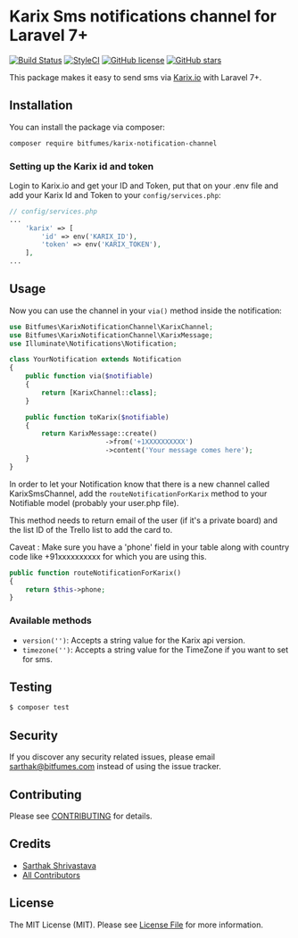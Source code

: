 # Karix Sms notifications channel for Laravel 7+

[![Build Status](https://travis-ci.org/s-sarthak/Laravel-Notification-Channel-Karix.svg?branch=master)](https://travis-ci.org/s-sarthak/Laravel-Notification-Channel-Karix)
[![StyleCI](https://github.styleci.io/repos/143913511/shield?branch=master)](https://github.styleci.io/repos/143913511)
[![GitHub license](https://img.shields.io/github/license/s-sarthak/Laravel-Notification-Channel-Karix.svg)](https://github.com/s-sarthak/Laravel-Notification-Channel-Karix/blob/master/LICENSE.md)
[![GitHub stars](https://img.shields.io/github/stars/s-sarthak/Laravel-Notification-Channel-Karix.svg)](https://github.com/s-sarthak/Laravel-Notification-Channel-Karix/stargazers)



This package makes it easy to send sms via [Karix.io](karix.io) with Laravel 7+.

## Installation

You can install the package via composer:
``` bash
composer require bitfumes/karix-notification-channel
```

### Setting up the Karix id and token

Login to Karix.io and get your ID and Token, put that on your .env file and
add your Karix Id and Token to your `config/services.php`:

```php
// config/services.php
...
    'karix' => [
        'id' => env('KARIX_ID'),
        'token' => env('KARIX_TOKEN'),
    ],
...
```

## Usage

Now you can use the channel in your `via()` method inside the notification:

``` php
use Bitfumes\KarixNotificationChannel\KarixChannel;
use Bitfumes\KarixNotificationChannel\KarixMessage;
use Illuminate\Notifications\Notification;

class YourNotification extends Notification
{
    public function via($notifiable)
    {
        return [KarixChannel::class];
    }

    public function toKarix($notifiable)
    {
        return KarixMessage::create()
                        ->from('+1XXXXXXXXXX')
                        ->content('Your message comes here');
    }
}
```


In order to let your Notification know that there is a new channel called KarixSmsChannel, add the `routeNotificationForKarix` method to your Notifiable model (probably your user.php file).

This method needs to return email of the user (if it's a private board) and the list ID of the Trello list to add the card to.

Caveat : Make sure you have a 'phone' field in your table along with country code like +91xxxxxxxxxx for which you are using this.

```php
public function routeNotificationForKarix()
{
    return $this->phone;
}
```

### Available methods

- `version('')`: Accepts a string value for the Karix api version.
- `timezone('')`: Accepts a string value for the TimeZone if you want to set for sms.

## Testing

``` bash
$ composer test
```

## Security

If you discover any security related issues, please email sarthak@bitfumes.com instead of using the issue tracker.

## Contributing

Please see [CONTRIBUTING](CONTRIBUTING.md) for details.

## Credits

- [Sarthak Shrivastava](https://github.com/s-sarthak)
- [All Contributors](../../contributors)

## License

The MIT License (MIT). Please see [License File](LICENSE.md) for more information.